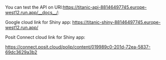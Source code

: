 You can test the API on URl:https://titanic-api-88146497745.europe-west12.run.app/__docs__/:


Google cloud link for Shiny app:
https://titanic-shiny-88146497745.europe-west12.run.app/

Posit Connect cloud link for Shiny app:

https://connect.posit.cloud/polip/content/019989c0-201d-72ea-5837-69dc3629a3b2